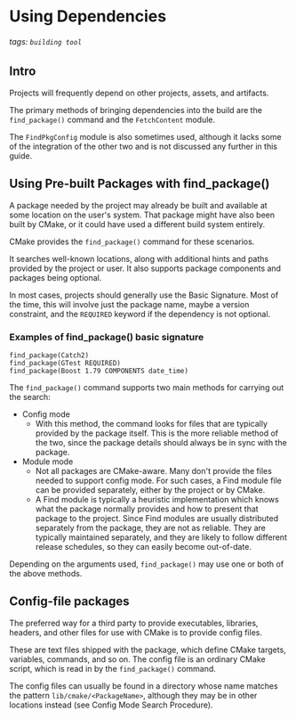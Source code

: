 # Using Dependencies
###### tags: `building tool`

## Intro
Projects will frequently depend on other projects, assets, and artifacts.

The primary methods of bringing dependencies into the build are the `find_package()` command and the `FetchContent` module. 

The `FindPkgConfig` module is also sometimes used, although it lacks some of the integration of the other two and is not discussed any further in this guide.

## Using Pre-built Packages with find_package()
A package needed by the project may already be built and available at some location on the user's system. That package might have also been built by CMake, or it could have used a different build system entirely.

CMake provides the `find_package()` command for these scenarios.

It searches well-known locations, along with additional hints and paths provided by the project or user. It also supports package components and packages being optional.

In most cases, projects should generally use the Basic Signature. Most of the time, this will involve just the package name, maybe a version constraint, and the `REQUIRED` keyword if the dependency is not optional.

### Examples of find_package() basic signature
```cmake=
find_package(Catch2)
find_package(GTest REQUIRED)
find_package(Boost 1.79 COMPONENTS date_time)
```

The `find_package()` command supports two main methods for carrying out the search:
- Config mode
    - With this method, the command looks for files that are typically provided by the package itself. This is the more reliable method of the two, since the package details should always be in sync with the package.
- Module mode
    - Not all packages are CMake-aware. Many don't provide the files needed to support config mode. For such cases, a Find module file can be provided separately, either by the project or by CMake. 
    - A Find module is typically a heuristic implementation which knows what the package normally provides and how to present that package to the project. Since Find modules are usually distributed separately from the package, they are not as reliable. They are typically maintained separately, and they are likely to follow different release schedules, so they can easily become out-of-date.

Depending on the arguments used, `find_package()` may use one or both of the above methods.

## Config-file packages
The preferred way for a third party to provide executables, libraries, headers, and other files for use with CMake is to provide config files.

These are text files shipped with the package, which define CMake targets, variables, commands, and so on. The config file is an ordinary CMake script, which is read in by the `find_package()` command.

The config files can usually be found in a directory whose name matches the pattern `lib/cmake/<PackageName>`, although they may be in other locations instead (see Config Mode Search Procedure).